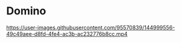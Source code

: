 # Domino

https://user-images.githubusercontent.com/95570839/144999556-49c49aee-d8fd-4fe4-ac3b-ac232776b8cc.mp4
